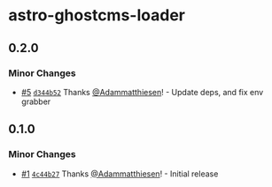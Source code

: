 # astro-ghostcms-loader

## 0.2.0

### Minor Changes

- [#5](https://github.com/MatthiesenXYZ/ghostcms-loader/pull/5) [`d344b52`](https://github.com/MatthiesenXYZ/ghostcms-loader/commit/d344b525b91b921793dba13cc2374162dbe8d070) Thanks [@Adammatthiesen](https://github.com/Adammatthiesen)! - Update deps, and fix env grabber

## 0.1.0

### Minor Changes

- [#1](https://github.com/MatthiesenXYZ/ghostcms-loader/pull/1) [`4c44b27`](https://github.com/MatthiesenXYZ/ghostcms-loader/commit/4c44b275a35c29452ac5248c10e7e936a8503b83) Thanks [@Adammatthiesen](https://github.com/Adammatthiesen)! - Initial release
